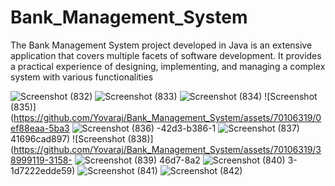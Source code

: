 # Bank_Management_System
The Bank Management System project developed in Java is an extensive application that covers multiple facets of software development. It provides a practical experience of designing, implementing, and managing a complex system with various functionalities

![Screenshot (832)](https://github.com/Yovaraj/Bank_Management_System/assets/70106319/51bce5ad-8a79-48ed-822e-7bbd9dc9aa15)
![Screenshot (833)](https://github.com/Yovaraj/Bank_Management_System/assets/70106319/dd588575-d6f1-4f8e-b6e1-97fc38fd67c7)
![Screenshot (834)](https://github.com/Yovaraj/Bank_Management_System/assets/70106319/f714f603-39e7-40d3-b094-d7ac963d7f53)
![Screenshot (835)](https://github.com/Yovaraj/Bank_Management_System/assets/70106319/0ef88eaa-5ba3
![Screenshot (836)](https://github.com/Yovaraj/Bank_Management_System/assets/70106319/77222e5c-bff2-4379-acd8-8c067645748b)
-42d3-b386-1
![Screenshot (837)](https://github.com/Yovaraj/Bank_Management_System/assets/70106319/67e924d0-4de2-43a6-ae4a-b13169040376)
41696cad897)
![Screenshot (838)](https://github.com/Yovaraj/Bank_Management_System/assets/70106319/38999119-3158-
![Screenshot (839)](https://github.com/Yovaraj/Bank_Management_System/assets/70106319/d762f692-85d3-45a6-8239-f8fd55215282)
46d7-8a2
![Screenshot (840)](https://github.com/Yovaraj/Bank_Management_System/assets/70106319/803e6b66-41c4-4582-a3a4-cd2cb72dd834)
3-1d7222edde59)
![Screenshot (841)](https://github.com/Yovaraj/Bank_Management_System/assets/70106319/c73b20b2-87de-4e55-b1fb-24e8af59994d)
![Screenshot (842)](https://github.com/Yovaraj/Bank_Management_System/assets/70106319/5f6ae1e1-4774-46f6-9689-64a5cffa8acf)
